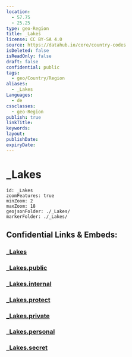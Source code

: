 ```yaml
---
location:
  - 57.75
  - 25.25
type: geo-Region
title: _Lakes
license: CC BY-SA 4.0
source: https://datahub.io/core/country-codes
isDeleted: false
isReadOnly: false
draft: false
confidential: public
tags:
  - geo/Country/Region
aliases:
  - _Lakes
Languages:
  - de
cssclasses:
  - geo-Region
publish: true
linkTitle:
keywords:
layout:
publishDate:
expiryDate:
---
```


# _Lakes

```leaflet
id: _Lakes
zoomFeatures: true 
minZoom: 2 
maxZoom: 18
geojsonFolder: ./_Lakes/
markerFolder: ./_Lakes/
```


## Confidential Links & Embeds: 

### [_Lakes](/_Standards/Earth/Continent/Europe/Europe~North/Latvia/Counties/Burtnieku/_Lakes.md) 

### [_Lakes.public](/_public/Earth/Continent/Europe/Europe~North/Latvia/Counties/Burtnieku/_Lakes.public.md) 

### [_Lakes.internal](/_internal/Earth/Continent/Europe/Europe~North/Latvia/Counties/Burtnieku/_Lakes.internal.md) 

### [_Lakes.protect](/_protect/Earth/Continent/Europe/Europe~North/Latvia/Counties/Burtnieku/_Lakes.protect.md) 

### [_Lakes.private](/_private/Earth/Continent/Europe/Europe~North/Latvia/Counties/Burtnieku/_Lakes.private.md) 

### [_Lakes.personal](/_personal/Earth/Continent/Europe/Europe~North/Latvia/Counties/Burtnieku/_Lakes.personal.md) 

### [_Lakes.secret](/_secret/Earth/Continent/Europe/Europe~North/Latvia/Counties/Burtnieku/_Lakes.secret.md)

